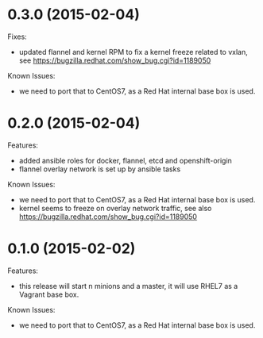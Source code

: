 # 0.3.0 (2015-02-04)

Fixes:
 - updated flannel and kernel RPM to fix a kernel freeze related to vxlan, see https://bugzilla.redhat.com/show_bug.cgi?id=1189050

Known Issues:

 - we need to port that to CentOS7, as a Red Hat internal base box is used.


# 0.2.0 (2015-02-04)

Features:

 - added ansible roles for docker, flannel, etcd and openshift-origin
 - flannel overlay network is set up by ansible tasks

Known Issues:

 - we need to port that to CentOS7, as a Red Hat internal base box is used.
 - kernel seems to freeze on overlay network traffic, see also https://bugzilla.redhat.com/show_bug.cgi?id=1189050


# 0.1.0 (2015-02-02)

Features:

 - this release will start n minions and a master, it will use RHEL7 as a Vagrant base box.

Known Issues:

 - we need to port that to CentOS7, as a Red Hat internal base box is used.
